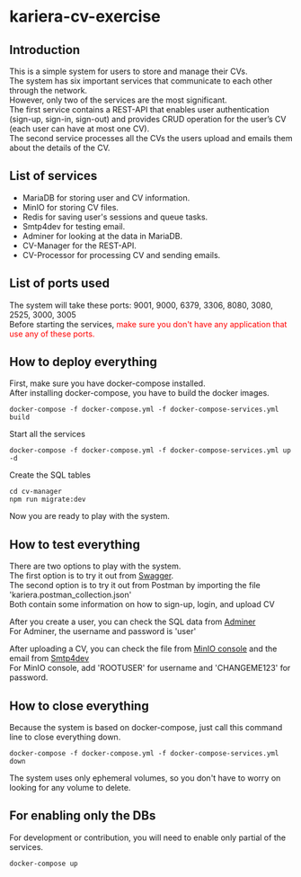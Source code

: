 # kariera-cv-exercise

## Introduction
This is a simple system for users to store and manage their CVs.</br>
The system has six important services that communicate to each other through the network.</br>
However, only two of the services are the most significant.</br>
The first service contains a REST-API that enables user authentication (sign-up, sign-in, sign-out) and provides CRUD operation for the user’s CV (each user can have at most one CV).</br>
The second service processes all the CVs the users upload and emails them about the details of the CV.

## List of services
- MariaDB for storing user and CV information.
- MinIO for storing CV files.
- Redis for saving user's sessions and queue tasks.
- Smtp4dev for testing email.
- Adminer for looking at the data in MariaDB.
- CV-Manager for the REST-API.
- CV-Processor for processing CV and sending emails.

## List of ports used

The system will take these ports: 9001, 9000, 6379, 3306, 8080, 3080, 2525, 3000, 3005 </br>
Before starting the services, <span style="color:red">make sure you don't have any application that use any of these ports.</span>

## How to deploy everything
First, make sure you have docker-compose installed. </br>
After installing docker-compose, you have to build the docker images.
```shell
docker-compose -f docker-compose.yml -f docker-compose-services.yml build
```
Start all the services
```shell
docker-compose -f docker-compose.yml -f docker-compose-services.yml up -d
```

Create the SQL tables
```shell
cd cv-manager
npm run migrate:dev
```
Now you are ready to play with the system. 

## How to test everything
There are two options to play with the system.</br>
The first option is to try it out from [Swagger](http://localhost:3000/api).</br>
The second option is to try it out from Postman by importing the file 'kariera.postman_collection.json'</br>
Both contain some information on how to sign-up, login, and upload CV </br>

After you create a user, you can check the SQL data from [Adminer](http://localhost:8080/)</br>
For Adminer, the username and password is 'user'</br>

After uploading a CV, you can check the file from [MinIO console](http://localhost:9001/) and the email from [Smtp4dev](http://localhost:3080/)</br>
For MinIO console, add 'ROOTUSER' for username and 'CHANGEME123' for password.

## How to close everything
Because the system is based on docker-compose, just call this command line to close everything down.
```shell
docker-compose -f docker-compose.yml -f docker-compose-services.yml down
```
The system uses only ephemeral volumes, so you don't have to worry on looking for any volume to delete.

## For enabling only the DBs
For development or contribution, you will need to enable only partial of the services.
```shell
docker-compose up
```